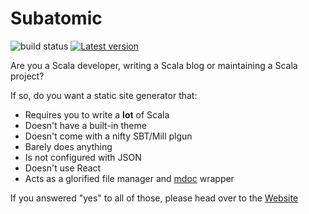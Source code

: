# Subatomic

![build status](https://github.com/indoorvivants/subatomic/workflows/CI/badge.svg)
[![Latest version](https://index.scala-lang.org/indoorvivants/subatomic/latest.svg?color=orange)](https://index.scala-lang.org/indoorvivants/subatomic)


Are you a Scala developer, writing a Scala blog or maintaining a Scala project?

If so, do you want a static site generator that:

* Requires you to write a **lot** of Scala
* Doesn't have a built-in theme
* Doesn't come with a nifty SBT/Mill plgun
* Barely does anything
* Is not configured with JSON
* Doesn't use React
* Acts as a glorified file manager and [mdoc](https://scalameta.org/mdoc/) wrapper

If you answered "yes" to all of those, please head over to the [Website](https://subatomic.indoorvivants.com)
